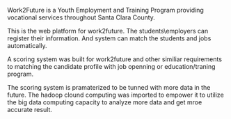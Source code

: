Work2Future is a Youth Employment and Training Program providing vocational services throughout Santa Clara County.

This is the web platform for work2future. The students\employers can register their information. And system can match the students and jobs automatically.

A scoring system was built for work2future and other similiar requirements to matching the candidate profile with job openning or education/traning program.

The scoring system is pramaterized to be tunned with more data in the future. The hadoop clound computing was imported to empower it to utilize the big data computing capacity to analyze more data and get mroe accurate result.
